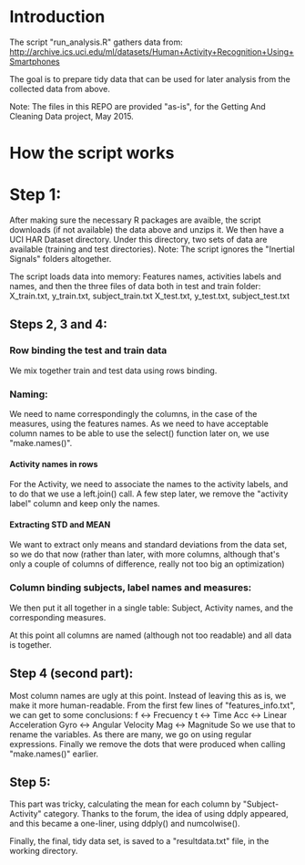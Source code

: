 # Introduction
The script "run_analysis.R" gathers data from:
http://archive.ics.uci.edu/ml/datasets/Human+Activity+Recognition+Using+Smartphones 

The goal is to prepare tidy data that can be used for later analysis from the 
collected data from above.

Note: The files in this REPO are provided "as-is", for the Getting And Cleaning Data
project, May 2015.

# How the script works

# Step 1:
After making sure the necessary R packages are avaible, the script downloads
(if not available) the data above and unzips it.
We then have a UCI HAR Dataset directory. Under this directory, two sets of data
are available (training and test directories).
Note: The script ignores the "Inertial Signals" folders altogether.

The script loads data into memory:
Features names, activities labels and names, and then the three files of data
both in test and train folder:
X_train.txt, y_train.txt, subject_train.txt
X_test.txt, y_test.txt, subject_test.txt

## Steps 2, 3 and 4:
### Row binding the test and train data
We mix together train and test data using rows binding.

### Naming:
We need to name correspondingly the columns, in the case of the measures,
using the features names. As we need to have acceptable column names to be able
to use the select() function later on, we use "make.names()".

#### Activity names in rows
For the Activity, we need to associate the names to the activity labels, and to
do that we use a left.join() call. A few step later, we remove the
"activity label" column and keep only the names.

#### Extracting STD and MEAN
We want to extract only means and standard deviations from the data set, so we
do that now (rather than later, with more columns, although that's only a couple
of columns of difference, really not too big an optimization)

### Column binding subjects, label names and measures:
We then put it all together in a single table:
Subject, Activity names, and the corresponding measures.

At this point all columns are named (although not too readable) and all data is
together.

## Step 4 (second part):
Most column names are ugly at this point. Instead of leaving this as is, we
make it more human-readable. From the first few lines of "features_info.txt", we
can get to some conclusions:
f <-> Frecuency
t <-> Time
Acc <-> Linear Acceleration
Gyro <-> Angular Velocity
Mag <-> Magnitude
So we use that to rename the variables. As there are many, we go on using 
regular expressions.
Finally we remove the dots that were produced when calling "make.names()" earlier.

## Step 5:
This part was tricky, calculating the mean for each column by "Subject-Activity"
category. Thanks to the forum, the idea of using ddply appeared, and this became
a one-liner, using ddply() and numcolwise().

Finally, the final, tidy data set, is saved to a "resultdata.txt" file, in the
working directory.

